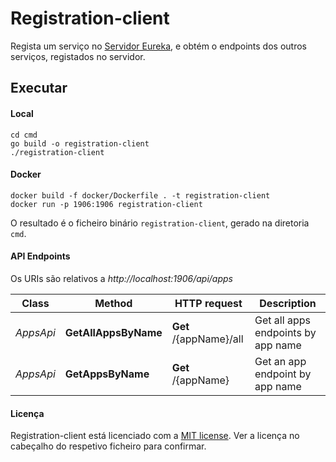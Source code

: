 # Registration-client

Regista um serviço no [Servidor Eureka](../registration-server), e obtém o endpoints dos outros serviços, registados no servidor.

## Executar

#### Local

```shell script
cd cmd
go build -o registration-client
./registration-client
```

#### Docker

```shell script
docker build -f docker/Dockerfile . -t registration-client
docker run -p 1906:1906 registration-client
```

O resultado é o ficheiro binário `registration-client`, gerado na diretoria `cmd`.

#### API Endpoints

Os URIs são relativos a *http://localhost:1906/api/apps*

Class | Method | HTTP request | Description
------------ | ------------- | ------------- | -------------
*AppsApi* | **GetAllAppsByName** | **Get** /{appName}/all | Get all apps endpoints by app name
*AppsApi* | **GetAppsByName** | **Get** /{appName} | Get an app endpoint by app name

#### Licença

Registration-client está licenciado com a [MIT license](../LICENSE). Ver a licença no cabeçalho do respetivo ficheiro para confirmar.